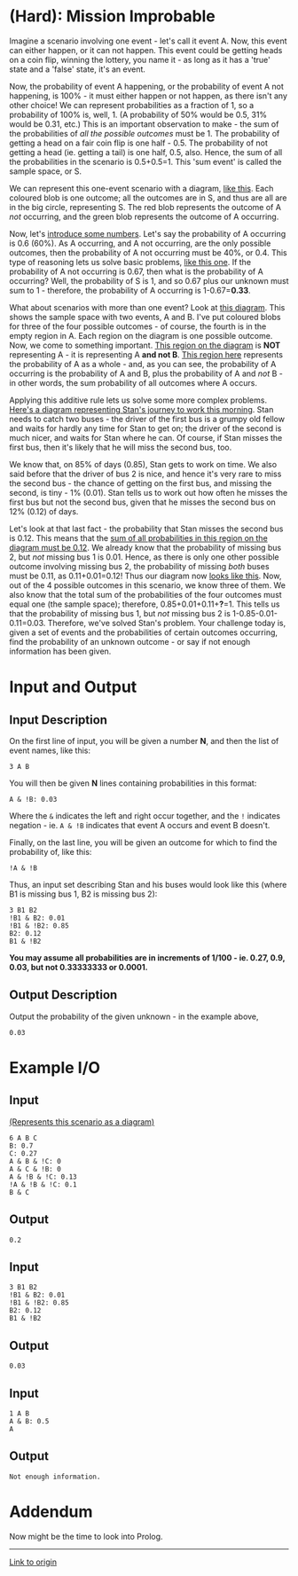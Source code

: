 # **(Hard)**: Mission Improbable

Imagine a scenario involving one event - let's call it event A. Now, this event can either happen, or it can not happen. This event could be getting heads on a coin flip, winning the lottery, you name it - as long as it has a 'true' state and a 'false' state, it's an event.

Now, the probability of event A happening, or the probability of event A not happening, is 100% - it must either happen or not happen, as there isn't any other choice! We can represent probabilities as a fraction of 1, so a probability of 100% is, well, 1. (A probability of 50% would be 0.5, 31% would be 0.31, etc.) This is an important observation to make - the sum of the probabilities of *all the possible outcomes* must be 1. The probability of getting a head on a fair coin flip is one half - 0.5. The probability of not getting a head (ie. getting a tail) is one half, 0.5, also. Hence, the sum of all the probabilities in the scenario is 0.5+0.5=1. This 'sum event' is called the sample space, or S.

We can represent this one-event scenario with a diagram, [like this](http://i.imgur.com/qwmIb6E.png). Each coloured blob is one outcome; all the outcomes are in S, and thus are all are in the big circle, representing S. The red blob represents the outcome of A *not* occurring, and the green blob represents the outcome of A occurring.

Now, let's [introduce some numbers](http://i.imgur.com/avK6iUQ.png). Let's say the probability of A occurring is 0.6 (60%). As A occurring, and A not occurring, are the only possible outcomes, then the probability of A not occurring must be 40%, or 0.4. This type of reasoning lets us solve basic problems, [like this one](http://i.imgur.com/buH6RQn.png). If the probability of A not occurring is 0.67, then what is the probability of A occurring? Well, the probability of S is 1, and so 0.67 plus our unknown must sum to 1 - therefore, the probability of A occurring is 1-0.67=**0.33**.

What about scenarios with more than one event? Look at [this diagram](http://i.imgur.com/xTxM2eV.png). This shows the sample space with two events, A and B. I've put coloured blobs for three of the four possible outcomes - of course, the fourth is in the empty region in A. Each region on the diagram is one possible outcome. Now, we come to something important. [This region on the diagram](http://i.imgur.com/xi0MNZ6.png) is **NOT** representing A - it is representing A **and not B**. [This region here](http://i.imgur.com/GJhGvs5.png) represents the probability of A as a whole - and, as you can see, the probability of A occurring is the probability of A and B, plus the probability of A and *not* B - in other words, the sum probability of all outcomes where A occurs.

Applying this additive rule lets us solve some more complex problems. [Here's a diagram representing Stan's journey to work this morning](http://i.imgur.com/eyQnbyk.png). Stan needs to catch two buses - the driver of the first bus is a grumpy old fellow and waits for hardly any time for Stan to get on; the driver of the second is much nicer, and waits for Stan where he can. Of course, if Stan misses the first bus, then it's likely that he will miss the second bus, too.

We know that, on 85% of days (0.85), Stan gets to work on time. We also said before that the driver of bus 2 is nice, and hence it's very rare to miss the second bus - the chance of getting on the first bus, and missing the second, is tiny - 1% (0.01). Stan tells us to work out how often he misses the first bus but not the second bus, given that he misses the second bus on 12% (0.12) of days.

Let's look at that last fact - the probability that Stan misses the second bus is 0.12. This means that the [sum of all probabilities in this region on the diagram must be 0.12](http://i.imgur.com/p9XM9uo.png). We already know that the probability of missing bus 2, but *not* missing bus 1 is 0.01. Hence, as there is only one other possible outcome involving missing bus 2, the probability of missing *both* buses must be 0.11, as 0.11+0.01=0.12! Thus our diagram now [looks like this](http://i.imgur.com/PqO8HI1.png). Now, out of the 4 possible outcomes in this scenario, we know three of them. We also know that the total sum of the probabilities of the four outcomes must equal one (the sample space); therefore, 0.85+0.01+0.11+**?**=1. This tells us that the probability of missing bus 1, but *not* missing bus 2 is 1-0.85-0.01-0.11=0.03. Therefore, we've solved Stan's problem. Your challenge today is, given a set of events and the probabilities of certain outcomes occurring, find the probability of an unknown outcome - or say if not enough information has been given.

# Input and Output

## Input Description

On the first line of input, you will be given a number **N**, and then the list of event names, like this:

    3 A B

You will then be given **N** lines containing probabilities in this format:

    A & !B: 0.03

Where the `&` indicates the left and right occur together, and the `!` indicates negation - ie. `A & !B` indicates that event A occurs and event B doesn't.

Finally, on the last line, you will be given an outcome for which to find the probability of, like this:

    !A & !B

Thus, an input set describing Stan and his buses would look like this (where B1 is missing bus 1, B2 is missing bus 2):

    3 B1 B2
    !B1 & B2: 0.01
    !B1 & !B2: 0.85
    B2: 0.12
    B1 & !B2

**You may assume all probabilities are in increments of 1/100 - ie. 0.27, 0.9, 0.03, but not 0.33333333 or 0.0001.**

## Output Description

Output the probability of the given unknown - in the example above,

    0.03

# Example I/O

## Input

[(Represents this scenario as a diagram)](http://i.imgur.com/720vIok.png)

    6 A B C
    B: 0.7
    C: 0.27
    A & B & !C: 0
    A & C & !B: 0
    A & !B & !C: 0.13
    !A & !B & !C: 0.1
    B & C

## Output

    0.2

## Input

    3 B1 B2
    !B1 & B2: 0.01
    !B1 & !B2: 0.85
    B2: 0.12
    B1 & !B2

## Output

    0.03

## Input

    1 A B
    A & B: 0.5
    A

## Output

    Not enough information.

# Addendum

Now might be the time to look into Prolog.

---

[Link to origin](https://www.reddit.com/r/dailyprogrammer/2vs1c6)